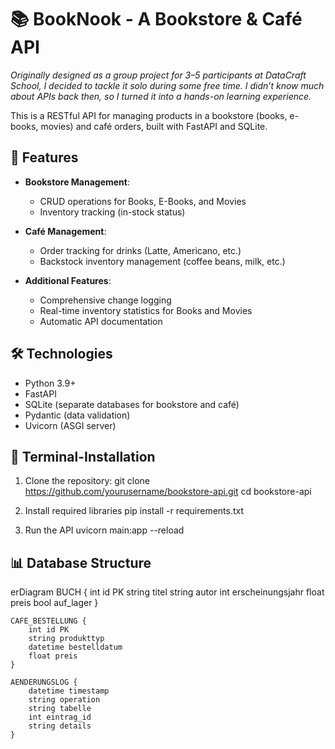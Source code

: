 # 📚 BookNook - A Bookstore & Café API
*Originally designed as a group project for 3–5 participants at DataCraft School,
I decided to tackle it solo during some free time. I didn’t know much about APIs back then,
so I turned it into a hands-on learning experience.*
 
This is a RESTful API for managing products in a bookstore (books, e-books, movies) and café orders, built with FastAPI and SQLite.

## 📖 Features

- **Bookstore Management**:
  - CRUD operations for Books, E-Books, and Movies
  - Inventory tracking (in-stock status)
  
- **Café Management**:
  - Order tracking for drinks (Latte, Americano, etc.)
  - Backstock inventory management (coffee beans, milk, etc.)
  
- **Additional Features**:
  - Comprehensive change logging
  - Real-time inventory statistics for Books and Movies
  - Automatic API documentation

## 🛠️ Technologies

- Python 3.9+
- FastAPI
- SQLite (separate databases for bookstore and café)
- Pydantic (data validation)
- Uvicorn (ASGI server)

## 🚀 Terminal-Installation

1. Clone the repository:
    git clone https://github.com/yourusername/bookstore-api.git
    cd bookstore-api

2. Install required libraries
    pip install -r requirements.txt

3. Run the API
    uvicorn main:app --reload


## 📊 Database Structure


erDiagram
    BUCH {
        int id PK
        string titel
        string autor
        int erscheinungsjahr
        float preis
        bool auf_lager
    }
    
    CAFE_BESTELLUNG {
        int id PK
        string produkttyp
        datetime bestelldatum
        float preis
    }
    
    AENDERUNGSLOG {
        datetime timestamp
        string operation
        string tabelle
        int eintrag_id
        string details
    }